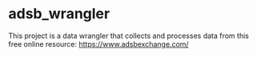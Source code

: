 # adsb_wrangler
This project is a data wrangler that collects and processes data from this free online resource: https://www.adsbexchange.com/
